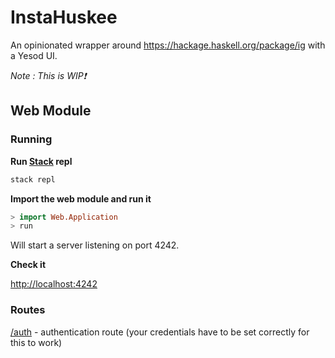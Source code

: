 # InstaHuskee

An opinionated wrapper around https://hackage.haskell.org/package/ig with a Yesod UI.

_Note : This is WIP❗_

## Web Module

### Running

**Run [Stack](http://docs.haskellstack.org/en/stable/README/) repl**
```bash
stack repl
```

**Import the web module and run it**
```haskell
> import Web.Application
> run
```

Will start a server listening on port 4242.

**Check it**

[http://localhost:4242](http://localhost:4242)

### Routes

[/auth](http://localhost:4242/auth) - authentication route (your credentials have to be set correctly for this to work)

